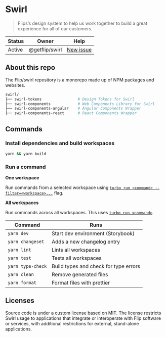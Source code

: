# Swirl

> Flips’s design system to help us work together to build a great experience for
> all of our customers.

| Status | Owner          | Help                                                                                             |
| ------ | -------------- | ------------------------------------------------------------------------------------------------ |
| Active | @getflip/swirl | [New issue](https://github.com/getflip/swirl/issues/new?assignees=&labels=bug&template=ISSUE.md) |

## About this repo

The Flip/swirl repository is a monorepo made up of NPM packages and websites.

```sh
swirl/
├── swirl-tokens                # Design Tokens for Swirl
├── swirl-components            # Web Components Library for Swirl
├── swirl-components-angular    # Angular Components Wrapper
├── swirl-components-react      # React Components Wrapper
```

## Commands

### Install dependencies and build workspaces

```sh
yarn && yarn build
```

### Run a command

**One workspace**

Run commands from a selected workspace using
[`turbo run <command> --filter=<workspace>...`](https://turborepo.org/docs/core-concepts/filtering)
flag.

**All workspaces**

Run commands across all workspaces. This uses
[`turbo run <command>`](https://turborepo.org/docs/reference/command-line-reference#turbo-run-task).

| Command           | Runs                                  |
| ----------------- | ------------------------------------- |
| `yarn dev`        | Start dev environment (Storybook)     |
| `yarn changeset`  | Adds a new changelog entry            |
| `yarn lint`       | Lints all workspaces                  |
| `yarn test`       | Tests all workspaces                  |
| `yarn type-check` | Build types and check for type errors |
| `yarn clean`      | Remove generated files                |
| `yarn format`     | Format files with prettier            |

## Licenses

Source code is under a custom license based on MIT. The license restricts Swirl
usage to applications that integrate or interoperate with Flip software or
services, with additional restrictions for external, stand-alone applications.
